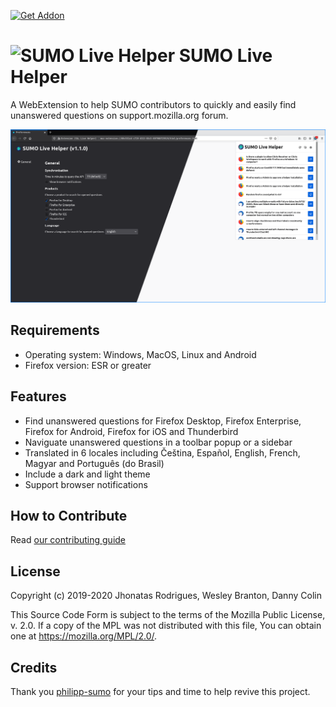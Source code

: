 [ ![Get Addon][amo-button] ][amo-website]

# ![SUMO Live Helper](src/res/logo/sumo32.png) SUMO Live Helper

A WebExtension to help SUMO contributors to quickly and easily find unanswered 
questions on support.mozilla.org forum.

![Interface of SUMO Live Helper](screenshot.png)

## Requirements

* Operating system: Windows, MacOS, Linux and Android
* Firefox version: ESR or greater

## Features

* Find unanswered questions for Firefox Desktop, Firefox Enterprise, Firefox for
  Android, Firefox for iOS and Thunderbird
* Naviguate unanswered questions in a toolbar popup or a sidebar
* Translated in 6 locales including Čeština, Español, English, French, Magyar and
  Português (do Brasil)
* Include a dark and light theme
* Support browser notifications

## How to Contribute

Read [our contributing guide](.github/CONTRIBUTING.md)

## License

Copyright (c) 2019-2020 Jhonatas Rodrigues, Wesley Branton, Danny Colin

This Source Code Form is subject to the terms of the Mozilla Public
License, v. 2.0. If a copy of the MPL was not distributed with this
file, You can obtain one at https://mozilla.org/MPL/2.0/.

## Credits

Thank you [philipp-sumo](https://github.com/philipp-sumo/) for your tips and time
to help revive this project.

<!-- link references -->
[amo-button]: https://addons.cdn.mozilla.net/static/img/addons-buttons/AMO-button_2.png
[amo-website]: https://addons.mozilla.org/en-US/firefox/addon/sumo-live-helper-/
